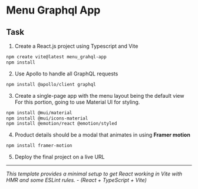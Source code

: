 # Menu Graphql App

## Task

1. Create a React.js project using Typescript and Vite

```bash
npm create vite@latest menu_grahql-app
npm install
```

2. Use Apollo to handle all GraphQL requests

```bash
npm install @apollo/client graphql
```

3. Create a single-page app with the menu layout being the default view
   For this portion, going to use Material UI for styling.

```bash
npm install @mui/material
npm install @mui/icons-material
npm install @emotion/react @emotion/styled
```

4. Product details should be a modal that animates in using **Framer motion**

```bash
npm install framer-motion
```

5. Deploy the final project on a live URL

---

_This template provides a minimal setup to get React working in Vite with HMR and some ESLint rules. - (React + TypeScript + Vite)_
